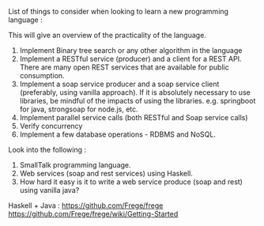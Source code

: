 List of things to consider when looking to learn a new programming language : 

This will give an overview of the practicality of the language.

1. Implement Binary tree search or any other algorithm in the language
1. Implement a RESTful service (producer) and a client for a REST API. There are many open REST services that are available for public consumption.
1. Implement a soap service producer and a soap service client (preferably, using vanilla approach). If it is absolutely necessary to use libraries, be mindful of the impacts of using the libraries. e.g. springboot for java, strongsoap for node.js, etc.
1. Implement parallel service calls (both RESTful and Soap service calls)
1. Verify concurrency
1. Implement a few database operations - RDBMS and NoSQL.

Look into the following :

1. SmallTalk programming language.
1. Web services (soap and rest services) using Haskell.
1. How hard it easy is it to write a web service produce (soap and rest) using vanilla java?

Haskell + Java : 
	https://github.com/Frege/frege
	https://github.com/Frege/frege/wiki/Getting-Started

